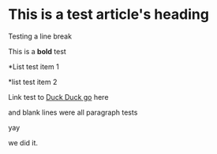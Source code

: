 # This is a test article's heading



Testing a line  break



This is a **bold** test



*List test item 1

*list test item 2



Link test to [Duck Duck go](https://duckduckgo.com) here



and blank lines were all paragraph tests



yay





we did it.